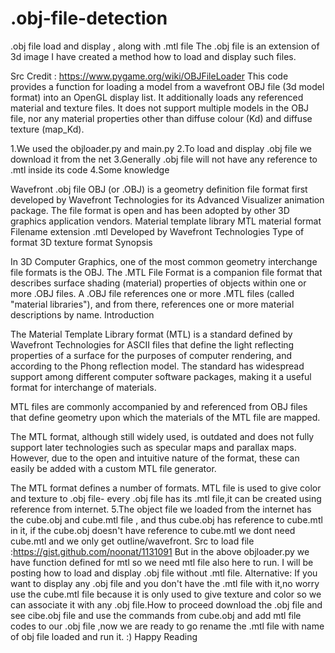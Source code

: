 # .obj-file-detection
.obj file load and display , along with .mtl file
The .obj file is an extension of 3d image I have created a method how to load and display such files.

Src Credit : https://www.pygame.org/wiki/OBJFileLoader This code provides a function for loading a model from a wavefront OBJ file (3d model format) into an OpenGL display list. It additionally loads any referenced material and texture files. It does not support multiple models in the OBJ file, nor any material properties other than diffuse colour (Kd) and diffuse texture (map_Kd).

1.We used the objloader.py and main.py
2.To load and display .obj file we download it from the net
3.Generally .obj file will not have any reference to .mtl inside its code
4.Some knowledge

Wavefront .obj file
OBJ (or .OBJ) is a geometry definition file format first developed by Wavefront Technologies for its Advanced Visualizer animation package. The file format is open and has been adopted by other 3D graphics application vendors.
Material template library
MTL material format Filename extension 	.mtl
Developed by 	Wavefront Technologies
Type of format 	3D texture format
Synopsis

In 3D Computer Graphics, one of the most common geometry interchange file formats is the OBJ. The .MTL File Format is a companion file format that describes surface shading (material) properties of objects within one or more .OBJ files. A .OBJ file references one or more .MTL files (called "material libraries"), and from there, references one or more material descriptions by name.
Introduction

The Material Template Library format (MTL) is a standard defined by Wavefront Technologies for ASCII files that define the light reflecting properties of a surface for the purposes of computer rendering, and according to the Phong reflection model. The standard has widespread support among different computer software packages, making it a useful format for interchange of materials.

MTL files are commonly accompanied by and referenced from OBJ files that define geometry upon which the materials of the MTL file are mapped.

The MTL format, although still widely used, is outdated and does not fully support later technologies such as specular maps and parallax maps. However, due to the open and intuitive nature of the format, these can easily be added with a custom MTL file generator.

The MTL format defines a number of formats.
MTL file is used to give color and texture to .obj file- every .obj file has its .mtl file,it can be created using reference from internet.
5.The object file we loaded from the internet has the cube.obj and cube.mtl file , and thus cube.obj has reference to cube.mtl in it, if the cube.obj doesn't have reference to cube.mtl we dont need cube.mtl and we only get outline/wavefront.
Src to load file :https://gist.github.com/noonat/1131091
But in the above objloader.py we have function defined for mtl 
so we need mtl file also here to run.
I will be posting how to load and display .obj file without .mtl file.
Alternative: If you want to display any .obj file and you don't have the .mtl file with it,no worry use the cube.mtl file because it is only used to give texture and color so we can associate it with any .obj file.How to proceed download the .obj file and see cibe.obj file and use the commands from cube.obj and add mtl file codes to our .obj file ,now we are ready to go
rename the .mtl file with name of obj file loaded and run it.
:) Happy Reading
